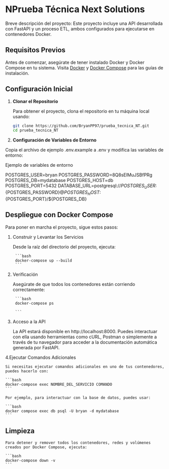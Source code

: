 # NPrueba Técnica Next Solutions

Breve descripción del proyecto: Este proyecto incluye una API desarrollada con FastAPI y un proceso ETL, ambos configurados para ejecutarse en contenedores Docker.

## Requisitos Previos

Antes de comenzar, asegúrate de tener instalado Docker y Docker Compose en tu sistema. Visita [Docker](https://docs.docker.com/get-docker/) y [Docker Compose](https://docs.docker.com/compose/install/) para las guías de instalación.

## Configuración Inicial

1. **Clonar el Repositorio**

   Para obtener el proyecto, clona el repositorio en tu máquina local usando:

   ```bash
   git clone https://github.com/BryanPP97/prueba_tecnica_NT.git
   cd prueba_tecnica_NT

   ```
2. **Configuración de Variables de Entorno**

Copia el archivo de ejemplo .env.example a .env y modifica las variables de entorno:

Ejemplo de variables de entorno 

POSTGRES_USER=bryan
POSTGRES_PASSWORD=8Q8sElMuJSBfPRg
POSTGRES_DB=mydatabase
POSTGRES_HOST=db
POSTGRES_PORT=5432
DATABASE_URL=postgresql://${POSTGRES_USER}:${POSTGRES_PASSWORD}@${POSTGRES_HOST}:${POSTGRES_PORT}/${POSTGRES_DB}



## Despliegue con Docker Compose
Para poner en marcha el proyecto, sigue estos pasos:

1. Construir y Levantar los Servicios

    Desde la raíz del directorio del proyecto, ejecuta:

        ```bash
        docker-compose up --build
        ```
2. Verificación

    Asegúrate de que todos los contenedores están corriendo correctamente:

        ```bash
        docker-compose ps

        ```

3. Acceso a la API

    La API estará disponible en http://localhost:8000. Puedes interactuar con ella usando herramientas como cURL, Postman o simplemente a través de tu navegador para acceder a la documentación automática generada por FastAPI.

4.Ejecutar Comandos Adicionales

    Si necesitas ejecutar comandos adicionales en uno de tus contenedores, puedes hacerlo con:

    ```bash
    docker-compose exec NOMBRE_DEL_SERVICIO COMANDO
    ```

    Por ejemplo, para interactuar con la base de datos, puedes usar:

    ```bash
    docker compose exec db psql -U bryan -d mydatabase
    ```

## Limpieza
    Para detener y remover todos los contenedores, redes y volúmenes creados por Docker Compose, ejecuta:

    ```bash
    docker-compose down -v
    ```